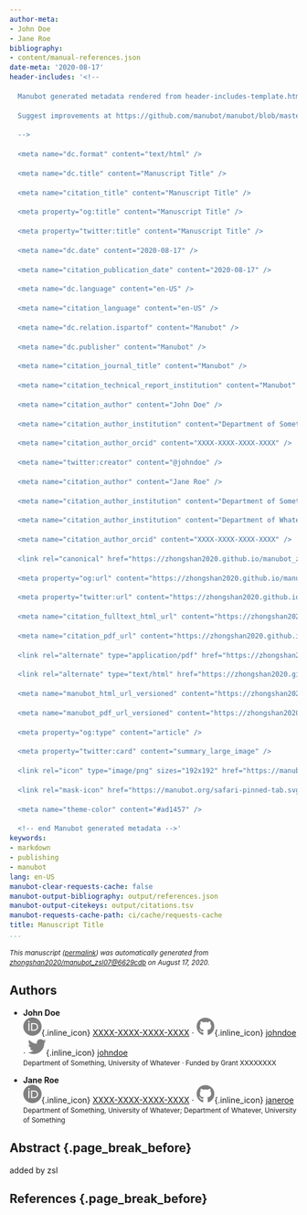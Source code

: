 ```yaml
---
author-meta:
- John Doe
- Jane Roe
bibliography:
- content/manual-references.json
date-meta: '2020-08-17'
header-includes: '<!--

  Manubot generated metadata rendered from header-includes-template.html.

  Suggest improvements at https://github.com/manubot/manubot/blob/master/manubot/process/header-includes-template.html

  -->

  <meta name="dc.format" content="text/html" />

  <meta name="dc.title" content="Manuscript Title" />

  <meta name="citation_title" content="Manuscript Title" />

  <meta property="og:title" content="Manuscript Title" />

  <meta property="twitter:title" content="Manuscript Title" />

  <meta name="dc.date" content="2020-08-17" />

  <meta name="citation_publication_date" content="2020-08-17" />

  <meta name="dc.language" content="en-US" />

  <meta name="citation_language" content="en-US" />

  <meta name="dc.relation.ispartof" content="Manubot" />

  <meta name="dc.publisher" content="Manubot" />

  <meta name="citation_journal_title" content="Manubot" />

  <meta name="citation_technical_report_institution" content="Manubot" />

  <meta name="citation_author" content="John Doe" />

  <meta name="citation_author_institution" content="Department of Something, University of Whatever" />

  <meta name="citation_author_orcid" content="XXXX-XXXX-XXXX-XXXX" />

  <meta name="twitter:creator" content="@johndoe" />

  <meta name="citation_author" content="Jane Roe" />

  <meta name="citation_author_institution" content="Department of Something, University of Whatever" />

  <meta name="citation_author_institution" content="Department of Whatever, University of Something" />

  <meta name="citation_author_orcid" content="XXXX-XXXX-XXXX-XXXX" />

  <link rel="canonical" href="https://zhongshan2020.github.io/manubot_zsl07/" />

  <meta property="og:url" content="https://zhongshan2020.github.io/manubot_zsl07/" />

  <meta property="twitter:url" content="https://zhongshan2020.github.io/manubot_zsl07/" />

  <meta name="citation_fulltext_html_url" content="https://zhongshan2020.github.io/manubot_zsl07/" />

  <meta name="citation_pdf_url" content="https://zhongshan2020.github.io/manubot_zsl07/manuscript.pdf" />

  <link rel="alternate" type="application/pdf" href="https://zhongshan2020.github.io/manubot_zsl07/manuscript.pdf" />

  <link rel="alternate" type="text/html" href="https://zhongshan2020.github.io/manubot_zsl07/v/6629cdb0d08ebbabc5690fea2af75da058e3b505/" />

  <meta name="manubot_html_url_versioned" content="https://zhongshan2020.github.io/manubot_zsl07/v/6629cdb0d08ebbabc5690fea2af75da058e3b505/" />

  <meta name="manubot_pdf_url_versioned" content="https://zhongshan2020.github.io/manubot_zsl07/v/6629cdb0d08ebbabc5690fea2af75da058e3b505/manuscript.pdf" />

  <meta property="og:type" content="article" />

  <meta property="twitter:card" content="summary_large_image" />

  <link rel="icon" type="image/png" sizes="192x192" href="https://manubot.org/favicon-192x192.png" />

  <link rel="mask-icon" href="https://manubot.org/safari-pinned-tab.svg" color="#ad1457" />

  <meta name="theme-color" content="#ad1457" />

  <!-- end Manubot generated metadata -->'
keywords:
- markdown
- publishing
- manubot
lang: en-US
manubot-clear-requests-cache: false
manubot-output-bibliography: output/references.json
manubot-output-citekeys: output/citations.tsv
manubot-requests-cache-path: ci/cache/requests-cache
title: Manuscript Title
...
```







<small><em>
This manuscript
([permalink](https://zhongshan2020.github.io/manubot_zsl07/v/6629cdb0d08ebbabc5690fea2af75da058e3b505/))
was automatically generated
from [zhongshan2020/manubot_zsl07@6629cdb](https://github.com/zhongshan2020/manubot_zsl07/tree/6629cdb0d08ebbabc5690fea2af75da058e3b505)
on August 17, 2020.
</em></small>

## Authors



+ **John Doe**<br>
    ![ORCID icon](images/orcid.svg){.inline_icon}
    [XXXX-XXXX-XXXX-XXXX](https://orcid.org/XXXX-XXXX-XXXX-XXXX)
    · ![GitHub icon](images/github.svg){.inline_icon}
    [johndoe](https://github.com/johndoe)
    · ![Twitter icon](images/twitter.svg){.inline_icon}
    [johndoe](https://twitter.com/johndoe)<br>
  <small>
     Department of Something, University of Whatever
     · Funded by Grant XXXXXXXX
  </small>

+ **Jane Roe**<br>
    ![ORCID icon](images/orcid.svg){.inline_icon}
    [XXXX-XXXX-XXXX-XXXX](https://orcid.org/XXXX-XXXX-XXXX-XXXX)
    · ![GitHub icon](images/github.svg){.inline_icon}
    [janeroe](https://github.com/janeroe)<br>
  <small>
     Department of Something, University of Whatever; Department of Whatever, University of Something
  </small>



## Abstract {.page_break_before}
added by zsl




## References {.page_break_before}

<!-- Explicitly insert bibliography here -->
<div id="refs"></div>

